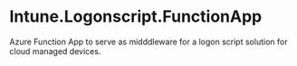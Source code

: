 # Intune.Logonscript.FunctionApp
Azure Function App to serve as midddleware for a logon script solution for cloud managed devices.
